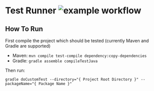 # Test Runner ![example workflow](https://github.com/martinunterhuber/test-runner/actions/workflows/build.yml/badge.svg)

## How To Run

First compile the project which should be tested (currently Maven and Gradle are supported)

* Maven: ``mvn compile test-compile dependency:copy-dependencies``
* Gradle: ``gradle assemble compileTestJava``

Then run:

``gradle doCustomTest --directory="{ Project Root Directory }" --packageName="{ Package Name }"``
